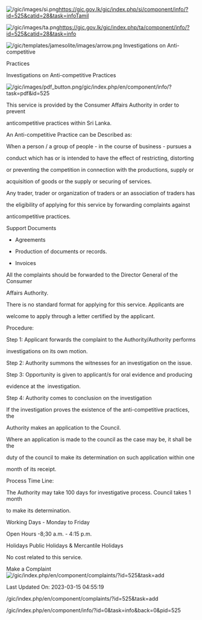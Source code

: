 <!-- Source: https://gic.gov.lk/gic/index.php/en/component/info/?id=525&catid=28&task=info -->

![/gic/images/si.png](/gic/images/si.png)https://gic.gov.lk/gic/index.php/si/component/info/?id=525&catid=28&task=infoTamil

![/gic/images/ta.png](/gic/images/ta.png)https://gic.gov.lk/gic/index.php/ta/component/info/?id=525&catid=28&task=info

![/gic/templates/jamesolite/images/arrow.png](/gic/templates/jamesolite/images/arrow.png) Investigations on Anti-competitive

Practices

Investigations on Anti-competitive Practices

![/gic/images/pdf_button.png](/gic/images/pdf_button.png)/gic/index.php/en/component/info/?task=pdf&id=525

This service is provided by the Consumer Affairs Authority in order to prevent

anticompetitive practices within Sri Lanka.

An Anti-competitive Practice can be Described as:

When a person / a group of people - in the course of business - pursues a

conduct which has or is intended to have the effect of restricting, distorting

or preventing the competition in connection with the productions, supply or

acquisition of goods or the supply or securing of services.

Any trader, trader or organization of traders or an association of traders has

the eligibility of applying for this service by forwarding complaints against

anticompetitive practices.

Support Documents

 * Agreements

 * Production of documents or records.

 * Invoices

All the complaints should be forwarded to the Director General of the Consumer

Affairs Authority.

There is no standard format for applying for this service. Applicants are

welcome to apply through a letter certified by the applicant.

Procedure:

Step 1: Applicant forwards the complaint to the Authority/Authority performs

investigations on its own motion.

Step 2: Authority summons the witnesses for an investigation on the issue.

Step 3: Opportunity is given to applicant/s for oral evidence and producing

evidence at the  investigation.

Step 4: Authority comes to conclusion on the investigation

If the investigation proves the existence of the anti-competitive practices, the

Authority makes an application to the Council.

Where an application is made to the council as the case may be, it shall be the

duty of the council to make its determination on such application within one

month of its receipt.

Process Time Line:

The Authority may take 100 days for investigative process. Council takes 1 month

to make its determination.

Working Days - Monday to Friday

Open Hours -8;30 a.m. - 4:15 p.m.

Holidays Public Holidays & Mercantile Holidays

No cost related to this service.

Make a Complaint ![/gic/index.php/en/component/complaints/?id=525&task=add](/gic/index.php/en/component/complaints/?id=525&task=add)

Last Updated On: 2023-03-15 04:55:19

/gic/index.php/en/component/complaints/?id=525&task=add

/gic/index.php/en/component/info/?id=0&task=info&back=0&pid=525